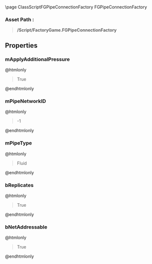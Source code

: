 \page ClassScriptFGPipeConnectionFactory FGPipeConnectionFactory
### Asset Path :
<b><blockquote>/Script/FactoryGame.FGPipeConnectionFactory</blockquote></b>
## Properties

### mApplyAdditionalPressure
@htmlonly
<blockquote>True</blockquote>
@endhtmlonly

### mPipeNetworkID
@htmlonly
<blockquote>-1</blockquote>
@endhtmlonly

### mPipeType
@htmlonly
<blockquote>Fluid</blockquote>
@endhtmlonly

### bReplicates
@htmlonly
<blockquote>True</blockquote>
@endhtmlonly

### bNetAddressable
@htmlonly
<blockquote>True</blockquote>
@endhtmlonly

